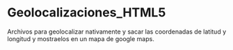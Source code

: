 # Geolocalizaciones_HTML5
Archivos para geolocalizar nativamente y sacar las coordenadas de latitud y longitud y mostraelos en un mapa de google maps.
